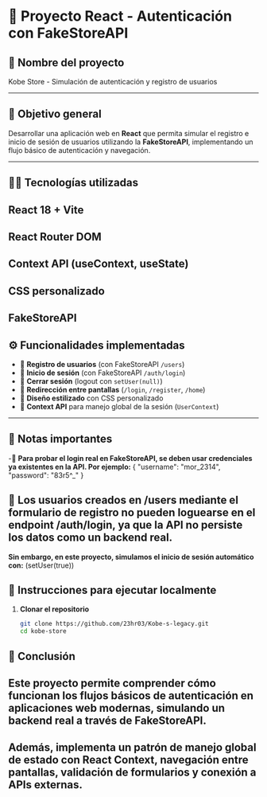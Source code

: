 # 🏀 Proyecto React - Autenticación con FakeStoreAPI

## 📌 Nombre del proyecto
Kobe Store - Simulación de autenticación y registro de usuarios

---

## 🎯 Objetivo general
Desarrollar una aplicación web en **React** que permita simular el registro e inicio de sesión de usuarios utilizando la **FakeStoreAPI**, implementando un flujo básico de autenticación y navegación.

---

## 👨‍💻 Tecnologías utilizadas

## React 18 + Vite

## React Router DOM

## Context API (useContext, useState)

## CSS personalizado

## FakeStoreAPI

## ⚙️ Funcionalidades implementadas
- 📄 **Registro de usuarios** (con FakeStoreAPI `/users`)
- 🔑 **Inicio de sesión** (con FakeStoreAPI `/auth/login`)
- 🚪 **Cerrar sesión** (logout con `setUser(null)`)
- 🔄 **Redirección entre pantallas** (`/login`, `/register`, `/home`)
- 🎨 **Diseño estilizado** con CSS personalizado
- 🧩 **Context API** para manejo global de la sesión (`UserContext`)

---

## 📝 Notas importantes
-🔑 **Para probar el login real en FakeStoreAPI, se deben usar credenciales ya existentes en la API. Por ejemplo:** {
  "username": "mor_2314",
  "password": "83r5^_"
}

## 👤 Los usuarios creados en /users mediante el formulario de registro no pueden loguearse en el endpoint /auth/login, ya que la API no persiste los datos como un backend real.
**Sin embargo, en este proyecto, simulamos el inicio de sesión automático con:** (setUser(true))

## 🚀 Instrucciones para ejecutar localmente

1. **Clonar el repositorio**
   ```bash
   git clone https://github.com/23hr03/Kobe-s-legacy.git
   cd kobe-store

## 📌 Conclusión
## Este proyecto permite comprender cómo funcionan los flujos básicos de autenticación en aplicaciones web modernas, simulando un backend real a través de FakeStoreAPI.
## Además, implementa un patrón de manejo global de estado con React Context, navegación entre pantallas, validación de formularios y conexión a APIs externas.
